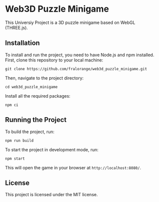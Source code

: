 # Web3D Puzzle Minigame

This Universiy Project is a 3D puzzle minigame based on WebGL (THREE.js).

## Installation

To install and run the project, you need to have Node.js and npm installed. First, clone this repository to your local machine:

```
git clone https://github.com/fralorange/web3d_puzzle_minigame.git
```

Then, navigate to the project directory:

```
cd web3d_puzzle_minigame
```

Install all the required packages:

```
npm ci
```

## Running the Project

To build the project, run:

```
npm run build
```

To start the project in development mode, run:

```
npm start
```

This will open the game in your browser at `http://localhost:8080/`.

## License

This project is licensed under the MIT license.
